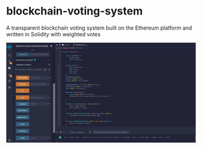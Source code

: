 # blockchain-voting-system
A transparent blockchain voting system built on the Ethereum platform and written in Solidity with weighted votes

![Remix-Ethereum](https://raw.githubusercontent.com/WhereShitHappens/blockchain-voting-system/main/remix-ethereum.JPG)
